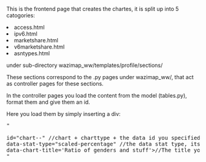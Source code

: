 This is the frontend page that creates the chartes, it is split up into 5 catogories:

<li>access.html</li>
<li>ipv6.html</li>
<li>marketshare.html</li>
<li>v6marketshare.html</li>
<li>asntypes.html</li>

under sub-directory wazimap_ww/templates/profile/sections/

These sections correspond to the .py pages under wazimap_ww/, that act as controller pages for these sections.

In the controller pages you load the content from the model (tables.py), format them and give them an id.

Here you load them by simply inserting a div:


<pre>"<div class="column-third" //how big the chart is.</li>
id="chart-<pie/bar/histogram>-<the id>" //chart + charttype + the data id you specified in the controllers. </li>
data-stat-type="scaled-percentage" //the data stat type, its either percentage or scaled-percentage.</li>
data-chart-title='Ratio of genders and stuff'>//The title you want to have showed.</li>
</div>"</pre>

